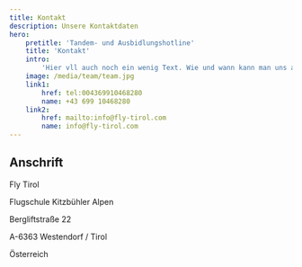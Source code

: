 ```yaml
---
title: Kontakt
description: Unsere Kontaktdaten
hero:
    pretitle: 'Tandem- und Ausbidlungshotline'
    title: 'Kontakt'
    intro:
        'Hier vll auch noch ein wenig Text. Wie und wann kann man uns am besten erreichen?'
    image: /media/team/team.jpg
    link1: 
        href: tel:004369910468280
        name: +43 699 10468280
    link2:
        href: mailto:info@fly-tirol.com
        name: info@fly-tirol.com
---
```


<hero-three :hero="hero"></hero-three>

## Anschrift

Fly Tirol

Flugschule Kitzbühler Alpen

Bergliftstraße 22

A-6363 Westendorf / Tirol

Österreich



